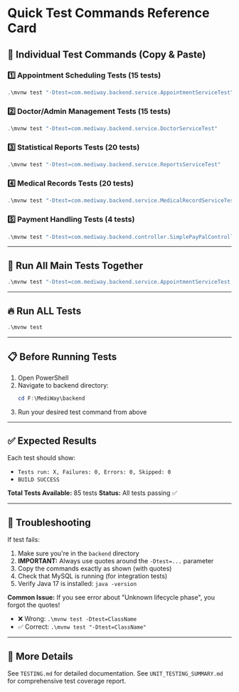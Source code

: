 # Quick Test Commands Reference Card

## 🚀 Individual Test Commands (Copy & Paste)

### 1️⃣ Appointment Scheduling Tests (15 tests)
```powershell
.\mvnw test "-Dtest=com.mediway.backend.service.AppointmentServiceTest"
```

### 2️⃣ Doctor/Admin Management Tests (15 tests)
```powershell
.\mvnw test "-Dtest=com.mediway.backend.service.DoctorServiceTest"
```

### 3️⃣ Statistical Reports Tests (20 tests)
```powershell
.\mvnw test "-Dtest=com.mediway.backend.service.ReportsServiceTest"
```

### 4️⃣ Medical Records Tests (20 tests)
```powershell
.\mvnw test "-Dtest=com.mediway.backend.service.MedicalRecordServiceTest"
```

### 5️⃣ Payment Handling Tests (4 tests)
```powershell
.\mvnw test "-Dtest=com.mediway.backend.controller.SimplePayPalControllerTest"
```

---

## 🎯 Run All Main Tests Together
```powershell
.\mvnw test "-Dtest=com.mediway.backend.service.AppointmentServiceTest,com.mediway.backend.service.DoctorServiceTest,com.mediway.backend.service.ReportsServiceTest,com.mediway.backend.service.MedicalRecordServiceTest,com.mediway.backend.controller.SimplePayPalControllerTest"
```

---

## 🔥 Run ALL Tests
```powershell
.\mvnw test
```

---

## 📋 Before Running Tests

1. Open PowerShell
2. Navigate to backend directory:
   ```powershell
   cd F:\MediWay\backend
   ```
3. Run your desired test command from above

---

## ✅ Expected Results

Each test should show:
- `Tests run: X, Failures: 0, Errors: 0, Skipped: 0`
- `BUILD SUCCESS`

**Total Tests Available:** 85 tests
**Status:** All tests passing ✅

---

## 🐛 Troubleshooting

If test fails:
1. Make sure you're in the `backend` directory
2. **IMPORTANT:** Always use quotes around the `-Dtest=...` parameter
3. Copy the commands exactly as shown (with quotes)
4. Check that MySQL is running (for integration tests)
5. Verify Java 17 is installed: `java -version`

**Common Issue:** If you see error about "Unknown lifecycle phase", you forgot the quotes!
- ❌ Wrong: `.\mvnw test -Dtest=ClassName`
- ✅ Correct: `.\mvnw test "-Dtest=ClassName"`

---

## 📖 More Details

See `TESTING.md` for detailed documentation.
See `UNIT_TESTING_SUMMARY.md` for comprehensive test coverage report.
